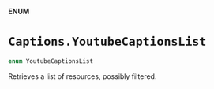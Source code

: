**ENUM**

# `Captions.YoutubeCaptionsList`

```swift
enum YoutubeCaptionsList
```

Retrieves a list of resources, possibly filtered.
